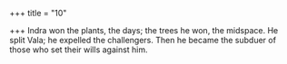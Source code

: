 +++
title = "10"

+++
Indra won the plants, the days; the trees he won, the midspace. He split Vala; he expelled the challengers. Then he became the subduer  of those who set their wills against him.  